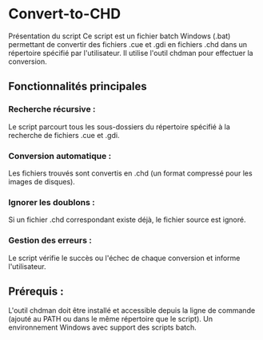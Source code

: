 # Convert-to-CHD

Présentation du script
Ce script est un fichier batch Windows (.bat) permettant de convertir des fichiers .cue et .gdi en fichiers .chd dans un répertoire spécifié par l'utilisateur. Il utilise l'outil chdman pour effectuer la conversion.


## Fonctionnalités principales


### Recherche récursive :

Le script parcourt tous les sous-dossiers du répertoire spécifié à la recherche de fichiers .cue et .gdi.

### Conversion automatique :

Les fichiers trouvés sont convertis en .chd (un format compressé pour les images de disques).

### Ignorer les doublons :

Si un fichier .chd correspondant existe déjà, le fichier source est ignoré.

### Gestion des erreurs :

Le script vérifie le succès ou l'échec de chaque conversion et informe l'utilisateur.


## Prérequis :

L'outil chdman doit être installé et accessible depuis la ligne de commande (ajouté au PATH ou dans le même répertoire que le script).
Un environnement Windows avec support des scripts batch.
